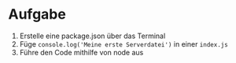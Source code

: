 # Aufgabe

1. Erstelle eine package.json über das Terminal
2. Füge `console.log('Meine erste Serverdatei')` in einer `index.js`
3. Führe den Code mithilfe von node aus
